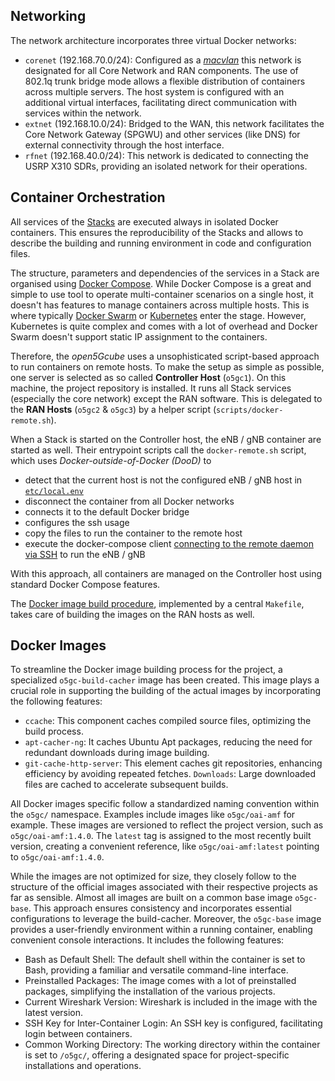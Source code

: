 ## Networking
The network architecture incorporates three virtual Docker networks:

* ``corenet`` (192.168.70.0/24): Configured as a *[macvlan](https://docs.docker.com/network/drivers/macvlan/)*
  this network is designated for all Core Network and RAN components. The use of 802.1q trunk
  bridge mode allows a flexible distribution of containers across multiple servers.
  The host system is configured with an additional virtual interfaces, facilitating direct
  communication with services within the network.
* ``extnet`` (192.168.10.0/24): Bridged to the WAN, this network facilitates the Core Network
  Gateway (SPGWU) and other services (like DNS) for external connectivity through the host
  interface.
* ``rfnet`` (192.168.40.0/24): This network is dedicated to connecting the USRP X310 SDRs,
  providing an isolated network for their operations.

## Container Orchestration
All services of the [Stacks](stacks.md) are executed always in isolated Docker containers.
This ensures the reproducibility of the Stacks and allows to describe the building and running
environment in code and configuration files.

The structure, parameters and dependencies of the services in a Stack are organised using
[Docker Compose](https://docs.docker.com/compose/). While Docker Compose is a great and simple
to use tool to operate multi-container scenarios on a single host, it doesn't has features to
manage containers across multiple hosts. This is where typically
[Docker Swarm](https://docs.docker.com/engine/swarm/) or [Kubernetes](https://kubernetes.io/)
enter the stage. However, Kubernetes is quite complex and comes with a lot of overhead and
Docker Swarm doesn't support static IP assignment to the containers.

Therefore, the *open5Gcube* uses a unsophisticated script-based approach to run containers
on remote hosts. To make the setup as simple as possible, one server is selected as so called
**Controller Host** (``o5gc1``). On this machine, the project repository is installed. It
runs all Stack services (especially the core network) except the RAN software. This is delegated
to the **RAN Hosts** (``o5gc2`` & ``o5gc3``) by a helper script (``scripts/docker-remote.sh``).

When a Stack is started on the Controller host, the eNB / gNB container are started as well.
Their entrypoint scripts call the ``docker-remote.sh`` script, which uses
*Docker-outside-of-Docker (DooD)* to

* detect that the current host is not the configured eNB / gNB host in
  [``etc/local.env``](user_guide.md#localenv)
* disconnect the container from all Docker networks
* connects it to the default Docker bridge
* configures the ssh usage
* copy the files to run the container to the remote host
* execute the docker-compose client [connecting to the remote daemon via SSH](https://docs.docker.com/engine/reference/commandline/cli/#a-namehosta-specify-daemon-host--h---host)
  to run the eNB / gNB

With this approach, all containers are managed on the Controller host using standard Docker
Compose features.

The [Docker image build procedure](user_guide.md#build-docker-images), implemented by a central
``Makefile``, takes care of building the images on the RAN hosts as well.

## Docker Images
To streamline the Docker image building process for the project, a specialized
``o5gc-build-cacher`` image has been created. This image plays a crucial role in supporting
the building of the actual images by incorporating the following features:

* ``ccache``: This component caches compiled source files, optimizing the build process.
* ``apt-cacher-ng``: It caches Ubuntu Apt packages, reducing the need for redundant downloads
  during image building.
* ``git-cache-http-server``: This element caches git repositories, enhancing efficiency by
  avoiding repeated fetches.
``Downloads``: Large downloaded files are cached to accelerate subsequent builds.

All Docker images specific follow a standardized naming convention within the ``o5gc/``
namespace. Examples include images like ``o5gc/oai-amf`` for example. These images are versioned
to reflect the project version, such as ``o5gc/oai-amf:1.4.0``. The ``latest`` tag is assigned
to the most recently built version, creating a convenient reference, like ``o5gc/oai-amf:latest``
pointing to ``o5gc/oai-amf:1.4.0``.

While the images are not optimized for size, they closely follow to the structure of the official
images associated with their respective projects as far as sensible. Almost all images are built
on a common base image ``o5gc-base``. This approach ensures consistency and incorporates
essential configurations to leverage the build-cacher. Moreover, the ``o5gc-base`` image
provides a user-friendly environment within a running container, enabling convenient console
interactions. It includes the following features:

* Bash as Default Shell: The default shell within the container is set to Bash, providing a
  familiar and versatile command-line interface.
* Preinstalled Packages: The image comes with a lot of preinstalled packages, simplifying the
  installation of the various projects.
* Current Wireshark Version: Wireshark is included in the image with the latest version.
* SSH Key for Inter-Container Login: An SSH key is configured, facilitating login between
  containers.
* Common Working Directory: The working directory within the container is set to
 ``/o5gc/``, offering a designated space for project-specific installations and operations.
